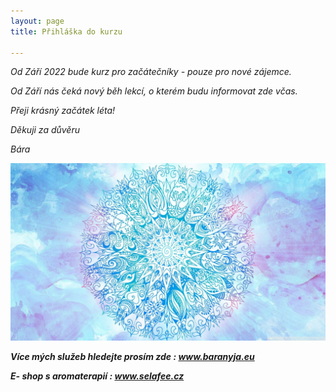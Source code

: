 ```yaml
---
layout: page
title: Přihláška do kurzu

---
```

_Od Září 2022 bude kurz pro začátečníky - pouze pro nové zájemce._

_Od Září nás čeká nový běh lekcí, o kterém budu informovat zde včas._

_Přeji krásný začátek léta!_

_Děkuji za důvěru_

_Bára_

![](/uploads/63e96ef7ce14c16435f772e8735c74d8.jpg)

**_Více mých služeb hledejte prosím zde : www.baranyja.eu_**

**_E- shop s aromaterapií : www.selafee.cz_**